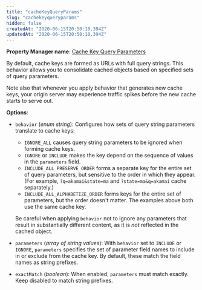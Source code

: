 ```yaml
---
title: "cacheKeyQueryParams"
slug: "cachekeyqueryparams"
hidden: false
createdAt: "2020-06-15T20:50:10.394Z"
updatedAt: "2020-06-15T20:50:10.394Z"
---
```

__Property Manager name__: [Cache Key Query Parameters](https://control.akamai.com/wh/CUSTOMER/AKAMAI/en-US/WEBHELP/property-manager/property-manager-help/csh_lookup.html?id=PM_0022)

By default, cache keys are formed as URLs with full query strings. This behavior allows you to consolidate cached objects based on specified sets of query parameters.

Note also that whenever you apply behavior that generates new cache keys, your origin server may experience traffic spikes before the new cache starts to serve out.

__Options__:

<div class="option" markdown="1" id="cacheKeyQueryParams.behavior" >

- `behavior` (_enum string_): Configures how sets of query string parameters translate to cache keys:

    - `IGNORE_ALL` causes query string parameters to be ignored when     forming cache keys.
    - `IGNORE` or `INCLUDE` makes the key depend on the sequence of     values in the `parameters`     field.
    - `INCLUDE_ALL_PRESERVE_ORDER` forms a separate key for the entire     set of query parameters, but sensitive to the order in which they     appear. (For example, `?q=akamai&state=ma` and     `?state=ma&q=akamai` cache separately.)
    - `INCLUDE_ALL_ALPHABETIZE_ORDER` forms keys for the entire set of     parameters, but the order doesn't matter. The examples above     both use the same cache key.

    Be careful when applying `behavior`
    not to ignore any parameters that result in substantially different
    content, as it is _not_ reflected in the cached object.

</div>

<div class="option" markdown="1" id="cacheKeyQueryParams.parameters" >

- `parameters` (_array of string values_): With `behavior` set to `INCLUDE` or `IGNORE`, `parameters` specifies the set of parameter field names to include in or exclude from the cache key. By default, these match the field names as string prefixes.

</div>

<div class="option" markdown="1" id="cacheKeyQueryParams.exactMatch" >

- `exactMatch` (_boolean_): When enabled, `parameters` must match exactly. Keep disabled to match string prefixes.

</div>

</div>

<div class="feature" data-feature="cacheKeyRewrite" markdown="1">
